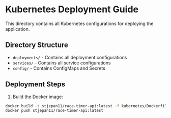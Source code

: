 # Kubernetes Deployment Guide

This directory contains all Kubernetes configurations for deploying the application.

## Directory Structure
- `deployments/` - Contains all deployment configurations
- `services/` - Contains all service configurations
- `config/` - Contains ConfigMaps and Secrets

## Deployment Steps

1. Build the Docker image:
```bash
docker build -t stjepan11/race-timer-api:latest -f kubernetes/Dockerfile .
docker push stjepan11/race-timer-api:latest
```